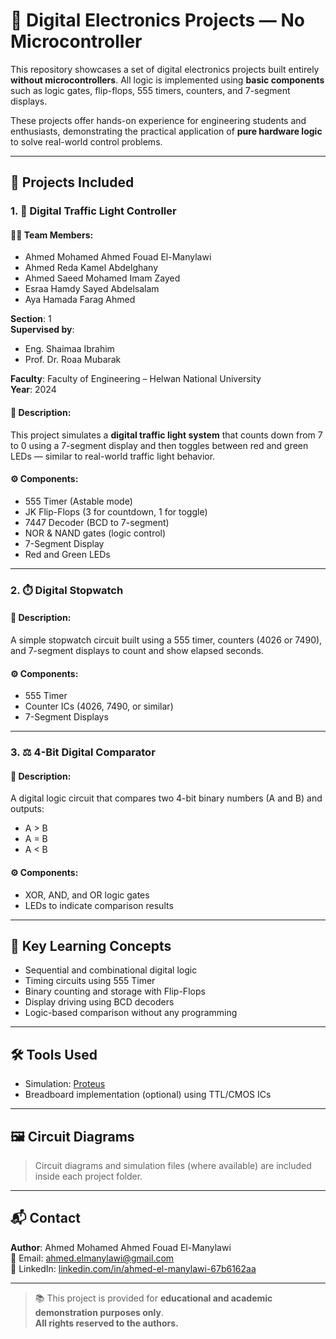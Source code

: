 # 🔌 Digital Electronics Projects — No Microcontroller

This repository showcases a set of digital electronics projects built entirely **without microcontrollers**. All logic is implemented using **basic components** such as logic gates, flip-flops, 555 timers, counters, and 7-segment displays.

These projects offer hands-on experience for engineering students and enthusiasts, demonstrating the practical application of **pure hardware logic** to solve real-world control problems.

---

## 📂 Projects Included

### 1. 🚦 Digital Traffic Light Controller

#### 👨‍🎓 Team Members:
- Ahmed Mohamed Ahmed Fouad El-Manylawi  
- Ahmed Reda Kamel Abdelghany  
- Ahmed Saeed Mohamed Imam Zayed  
- Esraa Hamdy Sayed Abdelsalam  
- Aya Hamada Farag Ahmed  

**Section**: 1  
**Supervised by**:  
- Eng. Shaimaa Ibrahim  
- Prof. Dr. Roaa Mubarak  

**Faculty**: Faculty of Engineering – Helwan National University  
**Year**: 2024

#### 📘 Description:
This project simulates a **digital traffic light system** that counts down from 7 to 0 using a 7-segment display and then toggles between red and green LEDs — similar to real-world traffic light behavior.

#### ⚙️ Components:
- 555 Timer (Astable mode)
- JK Flip-Flops (3 for countdown, 1 for toggle)
- 7447 Decoder (BCD to 7-segment)
- NOR & NAND gates (logic control)
- 7-Segment Display
- Red and Green LEDs

---

### 2. ⏱️ Digital Stopwatch

#### 📘 Description:
A simple stopwatch circuit built using a 555 timer, counters (4026 or 7490), and 7-segment displays to count and show elapsed seconds.

#### ⚙️ Components:
- 555 Timer  
- Counter ICs (4026, 7490, or similar)  
- 7-Segment Displays  

---

### 3. ⚖️ 4-Bit Digital Comparator

#### 📘 Description:
A digital logic circuit that compares two 4-bit binary numbers (A and B) and outputs:
- A > B  
- A = B  
- A < B  

#### ⚙️ Components:
- XOR, AND, and OR logic gates  
- LEDs to indicate comparison results  

---

## 🧠 Key Learning Concepts

- Sequential and combinational digital logic  
- Timing circuits using 555 Timer  
- Binary counting and storage with Flip-Flops  
- Display driving using BCD decoders  
- Logic-based comparison without any programming

---

## 🛠️ Tools Used

- Simulation: [Proteus](https://www.labcenter.com/)  
- Breadboard implementation (optional) using TTL/CMOS ICs  

---

## 🖼️ Circuit Diagrams

> Circuit diagrams and simulation files (where available) are included inside each project folder.

---

## 📬 Contact

**Author**: Ahmed Mohamed Ahmed Fouad El-Manylawi  
📧 Email: ahmed.elmanylawi@gmail.com  
🔗 LinkedIn: [linkedin.com/in/ahmed-el-manylawi-67b6162aa](https://www.linkedin.com/in/ahmed-el-manylawi-67b6162aa)

---

> 📚 This project is provided for **educational and academic demonstration purposes only**.  
> **All rights reserved to the authors.**
